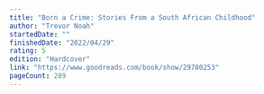 ```yaml
---
title: "Born a Crime: Stories From a South African Childhood"
author: "Trevor Noah"
startedDate: ""
finishedDate: "2022/04/29"
rating: 5
edition: "Hardcover"
link: "https://www.goodreads.com/book/show/29780253"
pageCount: 289
---
```



